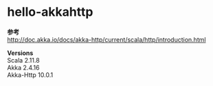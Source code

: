hello-akkahttp
=========================

**参考**  
http://doc.akka.io/docs/akka-http/current/scala/http/introduction.html  
 

**Versions**  
Scala 2.11.8  
Akka 2.4.16  
Akka-Http 10.0.1  
